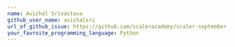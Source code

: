 ```yaml
---
name: Avichal Srivastava
github_user_name: avichalsri
url_of_github_issue: https://github.com/scaleracademy/scaler-september-open-source-challenge/issues/111
your_favroite_programming_language: Python
---
```

